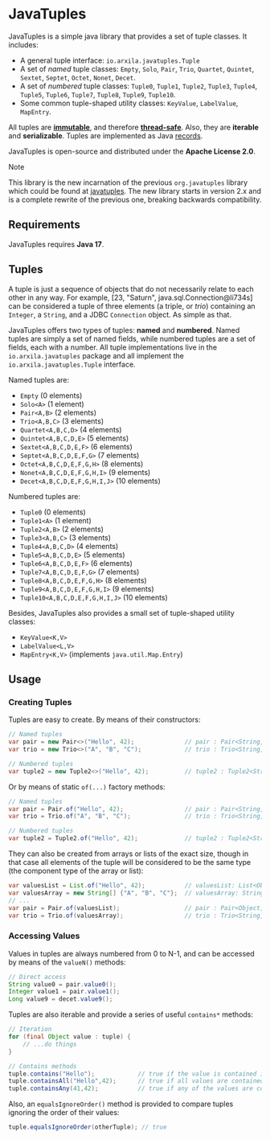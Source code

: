 JavaTuples
==========

JavaTuples is a simple java library that provides a set of tuple classes. It includes:

  * A general tuple interface: `io.arxila.javatuples.Tuple`
  * A set of _named_ tuple classes: `Empty`, `Solo`, `Pair`, `Trio`, `Quartet`, `Quintet`, `Sextet`, `Septet`, `Octet`, `Nonet`, `Decet`.
  * A set of _numbered_ tuple classes: `Tuple0`, `Tuple1`, `Tuple2`, `Tuple3`, `Tuple4`, `Tuple5`, `Tuple6`, `Tuple7`, `Tuple8`, `Tuple9`, `Tuple10`.
  * Some common tuple-shaped utility classes: `KeyValue`, `LabelValue`, `MapEntry`.

All tuples are <ins>**immutable**</ins>, and therefore <ins>**thread-safe**</ins>. Also, they are **iterable**
and **serializable**. Tuples are implemented as Java [records](https://docs.oracle.com/en/java/javase/17/language/records.html).

JavaTuples is open-source and distributed under the **Apache License 2.0**.

> [!NOTE]
> This library is the new incarnation of the previous `org.javatuples` library which could be found 
> at [javatuples](http://www.javatuples.org). The new library starts in version 2.x and is a complete rewrite of 
> the previous one, breaking backwards compatibility. 


Requirements
------------

JavaTuples requires **Java 17**.


Tuples
------

A tuple is just a sequence of objects that do not necessarily relate to each other in any way. For
example, [23, "Saturn", java.sql.Connection@li734s] can be considered a tuple of three elements (a triple,
or _trio_) containing an `Integer`, a `String`, and a JDBC `Connection` object. As simple as that.

JavaTuples offers two types of tuples: **named** and **numbered**. Named tuples are simply a set of named
fields, while numbered tuples are a set of fields, each with a number. All tuple implementations live in
the `io.arxila.javatuples` package and all implement the `io.arxila.javatuples.Tuple` interface.

Named tuples are:

  * `Empty` (0 elements)
  * `Solo<A>` (1 element)
  * `Pair<A,B>` (2 elements)
  * `Trio<A,B,C>` (3 elements)
  * `Quartet<A,B,C,D>` (4 elements)
  * `Quintet<A,B,C,D,E>` (5 elements)
  * `Sextet<A,B,C,D,E,F>` (6 elements)
  * `Septet<A,B,C,D,E,F,G>` (7 elements)
  * `Octet<A,B,C,D,E,F,G,H>` (8 elements)
  * `Nonet<A,B,C,D,E,F,G,H,I>` (9 elements)
  * `Decet<A,B,C,D,E,F,G,H,I,J>` (10 elements)

Numbered tuples are:

  * `Tuple0` (0 elements)
  * `Tuple1<A>` (1 element)
  * `Tuple2<A,B>` (2 elements)
  * `Tuple3<A,B,C>` (3 elements)
  * `Tuple4<A,B,C,D>` (4 elements)
  * `Tuple5<A,B,C,D,E>` (5 elements)
  * `Tuple6<A,B,C,D,E,F>` (6 elements)
  * `Tuple7<A,B,C,D,E,F,G>` (7 elements)
  * `Tuple8<A,B,C,D,E,F,G,H>` (8 elements)
  * `Tuple9<A,B,C,D,E,F,G,H,I>` (9 elements)
  * `Tuple10<A,B,C,D,E,F,G,H,I,J>` (10 elements)

Besides, JavaTuples also provides a small set of tuple-shaped utility classes:

  * `KeyValue<K,V>`
  * `LabelValue<L,V>`
  * `MapEntry<K,V>` (implements `java.util.Map.Entry`)


Usage
-----

### Creating Tuples

Tuples are easy to create. By means of their constructors:
```java
// Named tuples
var pair = new Pair<>("Hello", 42);              // pair : Pair<String, Integer>
var trio = new Trio<>("A", "B", "C");            // trio : Trio<String, String, String>

// Numbered tuples 
var tuple2 = new Tuple2<>("Hello", 42);          // tuple2 : Tuple2<String, Integer>
```
Or by means of static `of(...)` factory methods:
```java
// Named tuples
var pair = Pair.of("Hello", 42);                 // pair : Pair<String, Integer>
var trio = Trio.of("A", "B", "C");               // trio : Trio<String, String, String>

// Numbered tuples 
var tuple2 = Tuple2.of("Hello", 42);             // tuple2 : Tuple2<String, Integer>
```
They can also be created from arrays or lists of the exact size, though in that case all elements of
the tuple will be considered to be the same type (the component type of the array or list):
```java
var valuesList = List.of("Hello", 42);           // valuesList: List<Object> (effectively)
var valuesArray = new String[] {"A", "B", "C"};  // valuesArray: String[]
// ...
var pair = Pair.of(valuesList);                  // pair : Pair<Object, Object>
var trio = Trio.of(valuesArray);                 // trio : Trio<String, String, String>
```

### Accessing Values

Values in tuples are always numbered from 0 to N-1, and can be accessed by means of the `valueN()` methods:

```java
// Direct access
String value0 = pair.value0();
Integer value1 = pair.value1();
Long value9 = decet.value9();
```
Tuples are also iterable and provide a series of useful `contains*` methods:

```java
// Iteration
for (final Object value : tuple) {
    // ...do things
}

// Contains methods
tuple.contains("Hello");            // true if the value is contained in the tuple
tuple.containsAll("Hello",42);      // true if all values are contained in the tuple
tuple.containsAny(41,42);           // true if any of the values are contained in the tuple
```

Also, an `equalsIgnoreOrder()` method is provided to compare tuples ignoring the order of their values:

```java
tuple.equalsIgnoreOrder(otherTuple); // true
```
